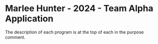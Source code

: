 # Marlee Hunter - 2024 - Team Alpha Application

 The description of each program is at the top of each in the purpose comment. 

